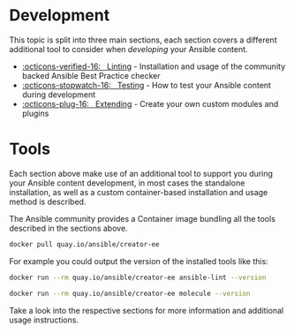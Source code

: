 # Development


This topic is split into three main sections, each section covers a different additional tool to consider when *developing* your Ansible content.

* [:octicons-verified-16: &nbsp; Linting](linting.md) - Installation and usage of the community backed Ansible Best Practice checker
* [:octicons-stopwatch-16: &nbsp; Testing](testing.md) - How to test your Ansible content during development
* [:octicons-plug-16: &nbsp; Extending](testing.md) - Create your own custom modules and plugins


# Tools

Each section above make use of an additional tool to support you during your Ansible content development, in most cases the standalone installation, as well as a custom container-based installation and usage method is described.  

The Ansible community provides a Container image bundling all the tools described in the sections above.

```bash
docker pull quay.io/ansible/creator-ee
```

For example you could output the version of the installed tools like this:

```bash
docker run --rm quay.io/ansible/creator-ee ansible-lint --version
```

```bash
docker run --rm quay.io/ansible/creator-ee molecule --version
```

Take a look into the respective sections for more information and additional usage instructions.